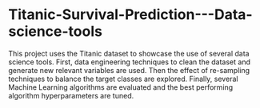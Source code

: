 # Titanic-Survival-Prediction---Data-science-tools
This project uses the Titanic dataset to showcase the use of several data science tools. First, data engineering techniques to clean the dataset and generate new relevant variables are used. Then the effect of re-sampling techniques to balance the target classes are explored. Finally, several Machine Learning algorithms are evaluated and the best performing algorithm hyperparameters are tuned.
